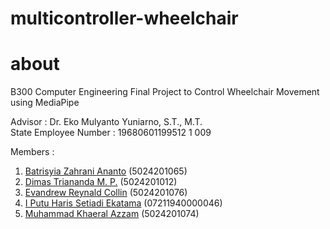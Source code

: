 # multicontroller-wheelchair

# about
B300 Computer Engineering Final Project to Control Wheelchair Movement using MediaPipe

Advisor : 
Dr. Eko Mulyanto Yuniarno, S.T., M.T. \
State Employee Number : 
19680601199512 1 009

Members :
1. [Batrisyia Zahrani Ananto](https://github.com/MJM56)             (5024201065)
2. [Dimas Triananda M. P.](https://github.com/superditiw)           (5024201012)
3. [Evandrew Reynald Collin](https://github.com/evanreynald)        (5024201076)
4. [I Putu Haris Setiadi Ekatama](https://github.com/harisekatama)  (07211940000046)
5. [Muhammad Khaeral Azzam](https://github.com/khaeralazzam)        (5024201074)

